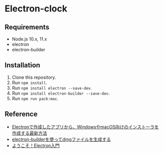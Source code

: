 # Electron-clock

## Requirements
 - Node.js 10.x, 11.x
 - electron
 - electron-builder

## Installation
1. Clone this repository.
2. Run `npm install`.
3. Run `npm install electron --save-dev`.
4. Run `npm install electron-builder --save-dev`.
5. Run `npm run pack:mac`.

## Reference
 - [Electronで作成したアプリから、WindowsやmacOS向けのインストーラを作成する最新方法](https://bugttle.blogspot.com/2016/12/electron-buildersample.html)
 - [electron-builderを使ってdmgファイルを生成する](http://shibe97.hatenablog.com/entry/2017/02/17/090000)
 - [ようこそ！Electron入門](https://qiita.com/umamichi/items/6ce4f46c1458e89c4cfc)